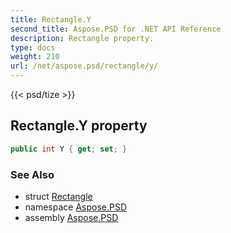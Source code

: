 ```yaml
---
title: Rectangle.Y
second_title: Aspose.PSD for .NET API Reference
description: Rectangle property. 
type: docs
weight: 210
url: /net/aspose.psd/rectangle/y/
---
```

{{< psd/tize >}}
## Rectangle.Y property

```csharp
public int Y { get; set; }
```

### See Also

* struct [Rectangle](../)
* namespace [Aspose.PSD](../../rectangle/)
* assembly [Aspose.PSD](../../../)


